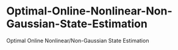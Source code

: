 # Optimal-Online-Nonlinear-Non-Gaussian-State-Estimation
Optimal Online Nonlinear/Non-Gaussian State Estimation
